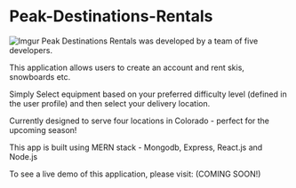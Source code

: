 # Peak-Destinations-Rentals
![Imgur](https://i.imgur.com/Uygyujy.png)
Peak Destinations Rentals was developed by a team of five developers.

This application allows users to create an account and rent skis, snowboards etc. 

Simply Select equipment based on your preferred difficulty level (defined in the user profile) and then select your delivery location.

Currently designed to serve four locations in Colorado - perfect for the upcoming season!

This app is built using MERN stack - Mongodb, Express, React.js and Node.js

To see a live demo of this application, please visit: (COMING SOON!)

